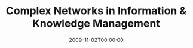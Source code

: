 ---
acronym: CNIKM
date: '2009-11-02T00:00:00'
ext_url: http://www.dcs.bbk.ac.uk/~dell/cnikm09/
location: Hong-Kong, China
submission_date: '2009-07-01T00:00:00'
title: Complex Networks in Information & Knowledge Management
---